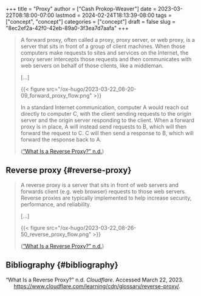 +++
title = "Proxy"
author = ["Cash Prokop-Weaver"]
date = 2023-03-22T08:18:00-07:00
lastmod = 2024-02-24T18:13:39-08:00
tags = ["concept", "concept"]
categories = ["concept"]
draft = false
slug = "8ec2ef2a-42f0-42eb-89a0-3f3ea7d7aafa"
+++

> A forward proxy, often called a proxy, proxy server, or web proxy, is a server that sits in front of a group of client machines. When those computers make requests to sites and services on the Internet, the proxy server intercepts those requests and then communicates with web servers on behalf of those clients, like a middleman.
>
> [...]
>
> {{< figure src="/ox-hugo/2023-03-22_08-20-09_forward_proxy_flow.png" >}}
>
> In a standard Internet communication, computer A would reach out directly to computer C, with the client sending requests to the origin server and the origin server responding to the client. When a forward proxy is in place, A will instead send requests to B, which will then forward the request to C. C will then send a response to B, which will forward the response back to A.
>
> (<a href="#citeproc_bib_item_1">“What Is a Reverse Proxy?” n.d.</a>)


## Reverse proxy {#reverse-proxy}

> A reverse proxy is a server that sits in front of web servers and forwards client (e.g. web browser) requests to those web servers. Reverse proxies are typically implemented to help increase security, performance, and reliability.
>
> [...]
>
> {{< figure src="/ox-hugo/2023-03-22_08-26-50_reverse_proxy_flow.png" >}}
>
> (<a href="#citeproc_bib_item_1">“What Is a Reverse Proxy?” n.d.</a>)


## Bibliography {#bibliography}

<style>.csl-entry{text-indent: -1.5em; margin-left: 1.5em;}</style><div class="csl-bib-body">
  <div class="csl-entry"><a id="citeproc_bib_item_1"></a>“What Is a Reverse Proxy?” n.d. <i>Cloudflare</i>. Accessed March 22, 2023. <a href="https://www.cloudflare.com/learning/cdn/glossary/reverse-proxy/">https://www.cloudflare.com/learning/cdn/glossary/reverse-proxy/</a>.</div>
</div>

